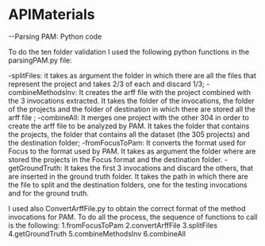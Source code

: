 # APIMaterials

--Parsing PAM: Python code

To do the ten folder validation I used the following python functions in the parsingPAM.py file:

-splitFiles: it takes as argument the folder in which there are all the files that represent the project and takes 2/3 of each and discard 1/3;
-combineMethodsInv: It creates the arff file with the project combined with the 3 invocations extracted. It takes the folder of the invocations, the folder of the projects and the folder of destination in which there are stored all the arff file ;
-combineAll: It merges one project with the other 304 in order to create the arff file to be analyzed by PAM. It takes the folder that contains the projects, the folder that contains all the dataset (the 305 projects) and the destination folder;
-fromFocusToPam: It converts the format used for Focus to the format used by PAM. It takes as argument the folder where are stored the projects in the Focus format and the destination folder.
-getGroundTruth: It takes the first 3 invocations and discard the others, that are inserted in the ground truth folder. It takes the path in which there are the file to split and the destination folders, one for the testing invocations and for the ground truth.


I used also ConvertArffFile.py to obtain the correct format of the method invocations for PAM. To do all the process, the sequence of functions to call is the following:
1.fromFocusToPam
2.convertArffFile
3.splitFiles
4.getGroundTruth
5.combineMethodsInv
6.combineAll
